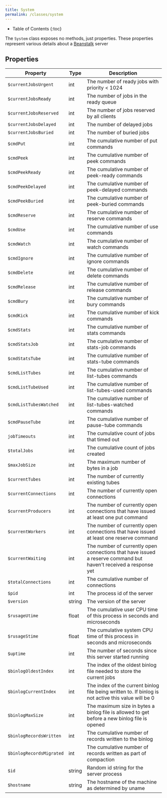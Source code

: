```yaml
---
title: System
permalink: /classes/system
---
```


* Table of Contents
{:toc}

The `System` class exposes no methods, just properties. These properties represent various details about a [Beanstalk](http://kr.github.io/beanstalkd/) server

## Properties

| Property | Type | Description |
| -------- | ---- | ----------- |
| `$currentJobsUrgent` | int | The number of ready jobs with priority < 1024 |
| `$currentJobsReady` | int | The number of jobs in the ready queue |
| `$currentJobsReserved` | int | The number of jobs reserved by all clients |
| `$currentJobsDelayed` | int | The number of delayed jobs |
| `$currentJobsBuried` | int | The number of buried jobs |
| `$cmdPut` | int | The cumulative number of put commands |
| `$cmdPeek` | int | The cumulative number of peek commands |
| `$cmdPeekReady` | int | The cumulative number of peek-ready commands |
| `$cmdPeekDelayed` | int | The cumulative number of peek-delayed commands |
| `$cmdPeekBuried` | int | The cumulative number of peek-buried commands |
| `$cmdReserve` | int | The cumulative number of reserve commands |
| `$cmdUse` | int | The cumulative number of use commands |
| `$cmdWatch` | int | The cumulative number of watch commands |
| `$cmdIgnore` | int | The cumulative number of ignore commands |
| `$cmdDelete` | int | The cumulative number of delete commands |
| `$cmdRelease` | int | The cumulative number of release commands |
| `$cmdBury` | int | The cumulative number of bury commands |
| `$cmdKick` | int | The cumulative number of kick commands |
| `$cmdStats` | int | The cumulative number of stats commands |
| `$cmdStatsJob` | int | The cumulative number of stats-job commands |
| `$cmdStatsTube` | int | The cumulative number of stats-tube commands |
| `$cmdListTubes` | int | The cumulative number of list-tubes commands |
| `$cmdListTubeUsed` | int | The cumulative number of list-tubes-used commands |
| `$cmdListTubesWatched` | int | The cumulative number of list-tubes-watched commands |
| `$cmdPauseTube` | int | The cumulative number of pause-tube commands |
| `jobTimeouts` | int | The cumulative count of jobs that timed out |
| `$totalJobs` | int | The cumulative count of jobs created |
| `$maxJobSize` | int | The maximum number of bytes in a job |
| `$currentTubes` | int | The number of currently existing tubes |
| `$currentConnections` | int | The number of currently open connections |
| `$currentProducers` | int | The number of currently open connections that have issued at least one put command |
| `$currentWorkers` | int | The number of currently open connections that have issued at least one reserve command |
| `$currentWaiting` | int | The number of currently open connections that have issued a reserve command but haven't received a response yet |
| `$totalConnections` | int | The cumulative number of connections |
| `$pid` | int | The process id of the server |
| `$version` | string | The version of the server |
| `$rusageUtime` | float | The cumulative user CPU time of this process in seconds and microseconds |
| `$rusageStime` | float | The cumulative system CPU time of this process in seconds and microseconds |
| `$uptime` | int | The number of seconds since this server started running |
| `$binlogOldestIndex` | int | The index of the oldest binlog file needed to store the current jobs |
| `$binlogCurrentIndex` | int | The index of the current binlog file being written to. If binlog is not active this value will be 0 |
| `$binlogMaxSize` | int | The maximum size in bytes a binlog file is allowed to get before a new binlog file is opened |
| `$binlogRecordsWritten` | int | The cumulative number of records written to the binlog |
| `$binlogRecordsMigrated` | int | The cumulative number of records written as part of compaction |
| `$id` | string | Random id string for the server process |
| `$hostname` | string | The hostname of the machine as determined by uname |
